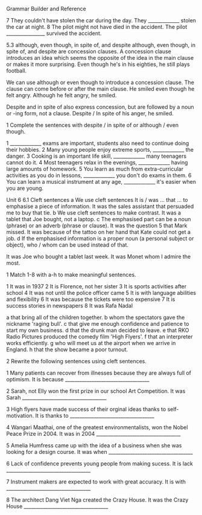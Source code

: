 Grammar Builder and Reference

7 They couldn't have stolen the car during the day.
   They _____________ stolen the car at night.
8 The pilot might not have died in the accident.
   The pilot ________________ survived the accident.

5.3 although, even though, in spite of, and despite
although, even though, in spite of, and despite are concession clauses. A concession clause introduces an idea which seems the opposite of the idea in the main clause or makes it more surprising.
Even though he's in his eighties, he still plays football.

We can use although or even though to introduce a concession clause. The clause can come before or after the main clause.
He smiled even though he felt angry.
Although he felt angry, he smiled.

Despite and in spite of also express concession, but are followed by a noun or -ing form, not a clause.
Despite / In spite of his anger, he smiled.

1 Complete the sentences with despite / in spite of or although / even though.

1 _____________ exams are important, students also need to continue doing their hobbies.
2 Many young people enjoy extreme sports, _____________ the danger.
3 Cooking is an important life skill, _____________ many teenagers cannot do it.
4 Most teenagers relax in the evenings, _____________ having large amounts of homework.
5 You learn as much from extra-curricular activities as you do in lessons, _____________ you don't do exams in them.
6 You can learn a musical instrument at any age, _____________ it's easier when you are young.

Unit 6
6.1 Cleft sentences
a We use cleft sentences It is / was ... that ... to emphasise a piece of information.
   It was the sales assistant that persuaded me to buy that tie.
b We use cleft sentences to make contrast.
   It was a tablet that Joe bought, not a laptop.
c The emphasised part can be a noun (phrase) or an adverb (phrase or clause).
   It was the question 5 that Mark missed.
   It was because of the tattoo on her hand that Kate could not get a job.
d If the emphasised information is a proper noun (a personal subject or object), who / whom can be used instead of that.

It was Joe who bought a tablet last week.
It was Monet whom I admire the most.

1 Match 1-8 with a-h to make meaningful sentences.

1 It was in 1937
2 It is Florence, not her sister
3 It is sports activities after school
4 It was not until the police officer came
5 It is with language abilities and flexibility
6 It was because the tickets were too expensive
7 It is success stories in newspapers
8 It was Rafa Nadal

a that bring all of the children together.
b whom the spectators gave the nickname 'raging bull'.
c that give me enough confidence and patience to start my own business.
d that the drunk man decided to leave.
e that RKO Radio Pictures produced the comedy film 'High Flyers'.
f that an interpreter works efficiently.
g who will meet us at the airport when we arrive in England.
h that the show became a poor turnout.

2 Rewrite the following sentences using cleft sentences.

1 Many patients can recover from illnesses because they are always full of optimism.
   It is because ___________________________________

2 Sarah, not Elly won the first prize in our school Art Competition.
   It was Sarah ___________________________________

3 High flyers have made success of their orginal ideas thanks to self-motivation.
   It is thanks to ___________________________________

4 Wangari Maathai, one of the greatest environmentalists, won the Nobel Peace Prize in 2004.
   It was in 2004 ___________________________________

5 Amelia Humfress came up with the idea of a business when she was looking for a design course.
   It was when ___________________________________

6 Lack of confidence prevents young people from making sucess.
   It is lack ___________________________________

7 Instrument makers are expected to work with great accuracy.
   It is with ___________________________________

8 The architect Dang Viet Nga created the Crazy House.
   It was the Crazy House ___________________________________